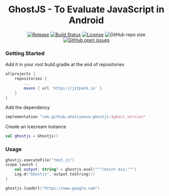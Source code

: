 <h1 align="center">GhostJS - To Evaluate JavaScript in Android</h1>

<p align="center">
    <a href="https://jitpack.io/#whoisjeeva/ghostjs"><img src="https://img.shields.io/jitpack/v/github/whoisjeeva/ghostjs?style=for-the-badge" alt="Release"></a>
    <a href="https://travis-ci.com/whoisjeeva/ghostjs"><img src="https://img.shields.io/travis/com/whoisjeeva/ghostjs/master?style=for-the-badge" alt="Build Status"></a>
    <a href="https://github.com/whoisjeeva/ghostjs/blob/master/LICENSE.txt"><img src="https://img.shields.io/github/license/whoisjeeva/ghostjs.svg?style=for-the-badge" alt="License"></a>
<!--     <img alt="GitHub last commit" src="https://img.shields.io/github/last-commit/whoisjeeva/ghostjs?logo=GitHub&style=for-the-badge"> -->
    <img alt="GitHub repo size" src="https://img.shields.io/github/repo-size/whoisjeeva/ghostjs?logo=GitHub&style=for-the-badge">
    <a href="https://github.com/whoisjeeva/ghostjs/issues"><img alt="GitHub open issues" src="https://img.shields.io/github/issues/whoisjeeva/ghostjs?style=for-the-badge"></a>
</p>

### Getting Started

Add it in your root build.gradle at the end of repositories

```gradle
allprojects {
    repositories {
        ...
        maven { url 'https://jitpack.io' }
    }
}
```

Add the dependency

```gradle
implementation "com.github.whoisjeeva:ghostjs:$ghost_version"
```

Create an icecream instance

```kotlin
val ghostjs = Ghostjs()
```

### Usage

```kotlin
ghostjs.executeFile("test.js")
scope.launch {
    val output: String? = ghostjs.eval("""return dio;""")
    Log.d("Ghostjs", output.toString())
}
```

```kotlin
ghostjs.loadUrl("https://www.google.com")
```
